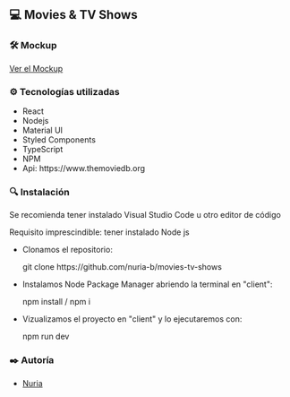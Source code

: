 ## 💻 Movies & TV Shows

### 🛠️ Mockup

 [Ver el Mockup](https://www.figma.com/file/6xyCiKIcDgr07dfyUMA0Ae/tv-shows-movies?node-id=0%3A1)

### ⚙️ Tecnologías utilizadas

<ul>
    <li>React</li>
    <li>Nodejs</li>
    <li>Material UI</li>
    <li>Styled Components</li>
    <li>TypeScript</li>
    <li>NPM</li>
    <li>Api: https://www.themoviedb.org</li>
    
</ul>

### 🔍 Instalación

<p> Se recomienda tener instalado Visual Studio Code u otro editor de código </p>
<p> Requisito imprescindible: tener instalado Node js </p>
    <ul>
        <li>Clonamos el repositorio:</li>
            <p>git clone https://github.com/nuria-b/movies-tv-shows</p> 
        <li>Instalamos Node Package Manager abriendo la terminal en "client": </li> 
             <p>npm install / npm i</p>
        <li>Vizualizamos el proyecto en "client" y lo ejecutaremos con:</li> 
             <p>npm run dev</p>
    </ul>

### ✒️ Autoría

<ul> 
    <li><a href="https://github.com/nuria-b">Nuria</a></li> 
</ul> 